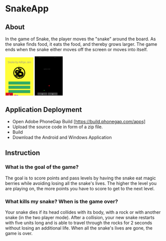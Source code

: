 # SnakeApp
## About
In the game of Snake, the player moves the  "snake" around the board. As the snake finds food, it eats the food, and thereby grows larger. The game ends when the snake either moves off the screen or moves into itself.

<img src="images/index.png" width="18%">
<img src="images/game.png" width="18%">


## Application Deployment
* Open Adobe PhoneGap Build [https://build.phonegap.com/apps]
* Upload the source code in form of a zip file.
* Build
* Download the Android and Windows Application

## Instruction
### What is the goal of the game?
The goal is to score points and pass levels by having the snake eat magic berries while avoiding losing all the snake's lives. The higher the level you are playing on, the more points you have to score to get to the next level.

### What kills my snake? When is the game over?
Your snake dies if its head collides with its body, with a rock or with another snake (in the two player mode). After a collision, your new snake restarts with five units long and is able to travel through the rocks for 2 seconds without losing an additional life. When all the snake's lives are gone, the game is over.
